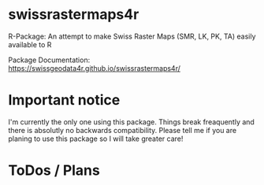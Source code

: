 # swissrastermaps4r
R-Package: An attempt to make Swiss Raster Maps (SMR, LK, PK, TA) easily available to R

Package Documentation: https://swissgeodata4r.github.io/swissrastermaps4r/


# Important notice

I'm currently the only one using this package. Things break freaquently and there is absolutly no backwards compatibility. Please tell me if you are planing to use this package so I will take greater care!

# ToDos / Plans

 
